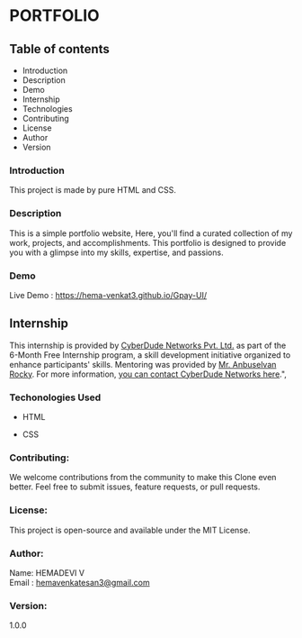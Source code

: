 # PORTFOLIO



## Table of contents

* Introduction
* Description
* Demo
* Internship
* Technologies
* Contributing
* License
* Author
* Version

### Introduction

This project is made by pure HTML and CSS.

### Description

This is a simple portfolio website, Here, you'll find a curated collection of my work, projects, and accomplishments. This portfolio is designed to provide you with a glimpse into my skills, expertise, and passions.

### Demo
Live Demo : https://hema-venkat3.github.io/Gpay-UI/

## Internship
This internship is provided by [CyberDude Networks Pvt. Ltd.](https://youtube.com/cyberdudenetworks) as part of the 6-Month Free Internship program, a skill development initiative organized to enhance participants' skills. Mentoring was provided by [Mr. Anbuselvan Rocky](https://instagram.com/anbuselvanrocky). For more information, [you can contact CyberDude Networks here](https://cyberdudenetworks.com).",



### Techonologies Used
* HTML
+ CSS

### Contributing:

We welcome contributions from the community to make this Clone even better. Feel free to submit issues, feature requests, or pull requests.

### License:

This project is open-source and available under the MIT License.

### Author:

Name: HEMADEVI V <br>
Email : hemavenkatesan3@gmail.com

### Version:

1.0.0




